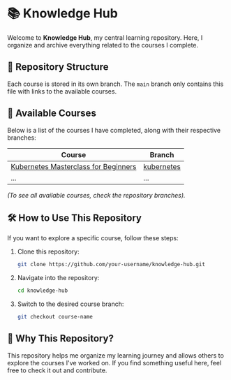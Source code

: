 # 📚 Knowledge Hub

Welcome to **Knowledge Hub**, my central learning repository. Here, I organize and archive everything related to the courses I complete.

## 📌 Repository Structure  

Each course is stored in its own branch. The `main` branch only contains this file with links to the available courses.

## 🚀 Available Courses  

Below is a list of the courses I have completed, along with their respective branches:  

| Course          | Branch          |
|----------------|----------------|
| [Kubernetes Masterclass for Beginners](https://www.udemy.com/course/kubernetes-masterclass-for-beginners/) | [kubernetes](https://github.com/davidpolme/knowledge-hub/tree/kubernetes) |
| ...            | ...             |

_(To see all available courses, check the repository branches)._

## 🛠 How to Use This Repository  

If you want to explore a specific course, follow these steps:

1. Clone this repository:  

   ```bash
   git clone https://github.com/your-username/knowledge-hub.git
   ```

2. Navigate into the repository:

    ```bash
    cd knowledge-hub
    ```

3. Switch to the desired course branch:

    ```bash
    git checkout course-name
    ```

## 📖 Why This Repository?  

This repository helps me organize my learning journey and allows others to explore the courses I've worked on. If you find something useful here, feel free to check it out and contribute.
